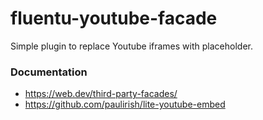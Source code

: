 # fluentu-youtube-facade

Simple plugin to replace Youtube iframes with placeholder.

### Documentation
- https://web.dev/third-party-facades/
- https://github.com/paulirish/lite-youtube-embed
